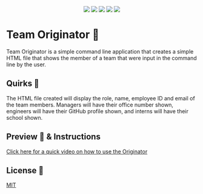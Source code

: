 <p align="center">
    <img src="https://img.shields.io/badge/Javascript-yellow" />
    <img src="https://img.shields.io/badge/Inquirer-blue"  />
    <img src="https://img.shields.io/badge/Command%20Line-orange" />
    <img src="https://img.shields.io/badge/Node%20JS-purple" />
    <img src="https://img.shields.io/badge/Bootstrap-yellow" />
</p>

# Team Originator 🤖

Team Originator is a simple command line application that creates a simple HTML file that shows the member of a team that were input in the command line by the user.

## Quirks 🎯

The HTML file created will display the role, name, employee ID and email of the team members. Managers will have their office number shown, engineers will have their GitHub profile shown, and interns will have their school shown.

## Preview 👀 & Instructions
[Click here for a quick video on how to use the Originator](https://youtu.be/)


## License 📓
[MIT](https://choosealicense.com/licenses/mit/)